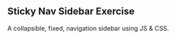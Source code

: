 Sticky Nav Sidebar Exercise
---------------------------

A collapsible, fixed, navigation sidebar using JS & CSS.